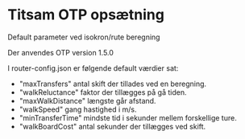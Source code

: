 # Titsam OTP opsætning
Default parameter ved isokron/rute beregning

Der anvendes OTP version 1.5.0

I router-config.json er følgende default værdier sat:

- "maxTransfers" antal skift der tillades ved en beregning.  
- "walkReluctance" faktor der tillægges på gå tiden.  
- "maxWalkDistance" længste går afstand.  
- "walkSpeed" gang hastighed i m/s.  
- "minTransferTime" mindste tid i sekunder mellem forskellige ture. 
- "walkBoardCost" antal sekunder der tillægges ved skift. 

